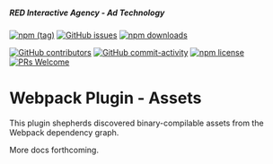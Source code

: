 ##### RED Interactive Agency - Ad Technology

[![npm (tag)](https://img.shields.io/npm/v/@ff0000-ad-tech%2Fwp-plugin-assets.svg?style=flat-square)](https://www.npmjs.com/package/@ff0000-ad-tech%2Fwp-plugin-assets)
[![GitHub issues](https://img.shields.io/github/issues/ff0000-ad-tech/wp-plugin-assets.svg?style=flat-square)](https://github.com/ff0000-ad-tech/wp-plugin-assets)
[![npm downloads](https://img.shields.io/npm/dm/@ff0000-ad-tech%2Fwp-plugin-assets.svg?style=flat-square)](https://www.npmjs.com/package/@ff0000-ad-tech%2Fwp-plugin-assets)

[![GitHub contributors](https://img.shields.io/github/contributors/ff0000-ad-tech/wp-plugin-assets.svg?style=flat-square)](https://github.com/ff0000-ad-tech/wp-plugin-assets/graphs/contributors/)
[![GitHub commit-activity](https://img.shields.io/github/commit-activity/y/ff0000-ad-tech/wp-plugin-assets.svg?style=flat-square)](https://github.com/ff0000-ad-tech/wp-plugin-assets/commits/master)
[![npm license](https://img.shields.io/npm/l/@ff0000-ad-tech%2Fwp-plugin-assets.svg?style=flat-square)](https://github.com/ff0000-ad-tech/wp-creative-server/blob/master/LICENSE)
[![PRs Welcome](https://img.shields.io/badge/PRs-welcome-brightgreen.svg?style=flat-square)](http://makeapullrequest.com)

# Webpack Plugin - Assets

This plugin shepherds discovered binary-compilable assets from the Webpack dependency graph.

More docs forthcoming.
